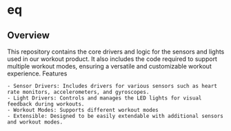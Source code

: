 # eq
## Overview

This repository contains the core drivers and logic for the sensors and lights used in our workout product. It also includes the code required to support multiple workout modes, ensuring a versatile and customizable workout experience.
Features

    - Sensor Drivers: Includes drivers for various sensors such as heart rate monitors, accelerometers, and gyroscopes.
    - Light Drivers: Controls and manages the LED lights for visual feedback during workouts.
    - Workout Modes: Supports different workout modes 
    - Extensible: Designed to be easily extendable with additional sensors and workout modes.